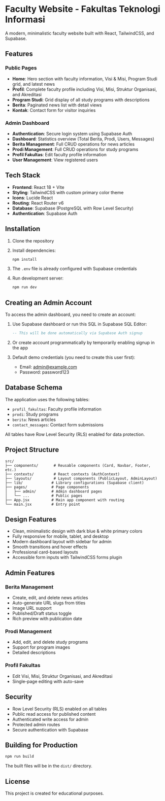 # Faculty Website - Fakultas Teknologi Informasi

A modern, minimalistic faculty website built with React, TailwindCSS, and Supabase.

## Features

### Public Pages
- **Home**: Hero section with faculty information, Visi & Misi, Program Studi grid, and latest news
- **Profil**: Complete faculty profile including Visi, Misi, Struktur Organisasi, and Akreditasi
- **Program Studi**: Grid display of all study programs with descriptions
- **Berita**: Paginated news list with detail views
- **Kontak**: Contact form for visitor inquiries

### Admin Dashboard
- **Authentication**: Secure login system using Supabase Auth
- **Dashboard**: Statistics overview (Total Berita, Prodi, Users, Messages)
- **Berita Management**: Full CRUD operations for news articles
- **Prodi Management**: Full CRUD operations for study programs
- **Profil Fakultas**: Edit faculty profile information
- **User Management**: View registered users

## Tech Stack

- **Frontend**: React 18 + Vite
- **Styling**: TailwindCSS with custom primary color theme
- **Icons**: Lucide React
- **Routing**: React Router v6
- **Database**: Supabase (PostgreSQL with Row Level Security)
- **Authentication**: Supabase Auth

## Installation

1. Clone the repository
2. Install dependencies:
   ```bash
   npm install
   ```

3. The `.env` file is already configured with Supabase credentials

4. Run development server:
   ```bash
   npm run dev
   ```

## Creating an Admin Account

To access the admin dashboard, you need to create an account:

1. Use Supabase dashboard or run this SQL in Supabase SQL Editor:
   ```sql
   -- This will be done automatically via Supabase Auth signup
   ```

2. Or create account programmatically by temporarily enabling signup in the app

3. Default demo credentials (you need to create this user first):
   - Email: admin@example.com
   - Password: password123

## Database Schema

The application uses the following tables:

- `profil_fakultas`: Faculty profile information
- `prodi`: Study programs
- `berita`: News articles
- `contact_messages`: Contact form submissions

All tables have Row Level Security (RLS) enabled for data protection.

## Project Structure

```
src/
├── components/       # Reusable components (Card, Navbar, Footer, etc.)
├── contexts/         # React contexts (AuthContext)
├── layouts/          # Layout components (PublicLayout, AdminLayout)
├── lib/             # Library configurations (Supabase client)
├── pages/           # Page components
│   ├── admin/       # Admin dashboard pages
│   └── ...          # Public pages
├── App.jsx          # Main app component with routing
└── main.jsx         # Entry point
```

## Design Features

- Clean, minimalistic design with dark blue & white primary colors
- Fully responsive for mobile, tablet, and desktop
- Modern dashboard layout with sidebar for admin
- Smooth transitions and hover effects
- Professional card-based layouts
- Accessible form inputs with TailwindCSS forms plugin

## Admin Features

### Berita Management
- Create, edit, and delete news articles
- Auto-generate URL slugs from titles
- Image URL support
- Published/Draft status toggle
- Rich preview with publication date

### Prodi Management
- Add, edit, and delete study programs
- Support for program images
- Detailed descriptions

### Profil Fakultas
- Edit Visi, Misi, Struktur Organisasi, and Akreditasi
- Single-page editing with auto-save

## Security

- Row Level Security (RLS) enabled on all tables
- Public read access for published content
- Authenticated write access for admin
- Protected admin routes
- Secure authentication with Supabase

## Building for Production

```bash
npm run build
```

The built files will be in the `dist/` directory.

## License

This project is created for educational purposes.

